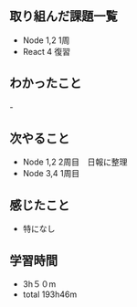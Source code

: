 ## 取り組んだ課題一覧
- Node 1,2 1周
- React 4 復習
## わかったこと
-　
## 次やること
- Node 1,2 2周目　日報に整理
- Node 3,4 1周目
## 感じたこと
- 特になし
## 学習時間
- 3h５０m
- total 193h46m
